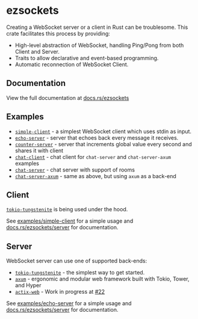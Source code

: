 # ezsockets

Creating a WebSocket server or a client in Rust can be troublesome. This crate facilitates this process by providing:

- High-level abstraction of WebSocket, handling Ping/Pong from both Client and Server.
- Traits to allow declarative and event-based programming.
- Automatic reconnection of WebSocket Client.

## Documentation

View the full documentation at [docs.rs/ezsockets](http://docs.rs/ezsockets)

## Examples
- [`simple-client`](/examples/simple-client) - a simplest WebSocket client which uses stdin as input.
- [`echo-server`](/examples/echo-server) - server that echoes back every message it receives.
- [`counter-server`](/examples/counter-server) - server that increments global value every second and shares it with client
- [`chat-client`](/examples/chat-client) - chat client for `chat-server` and `chat-server-axum` examples
- [`chat-server`](/examples/chat-server) - chat server with support of rooms
- [`chat-server-axum`](/examples/chat-server-axum) - same as above, but using `axum` as a back-end


## Client

[`tokio-tungstenite`](https://github.com/snapview/tokio-tungstenite) is being used under the hood.

See [examples/simple-client](/examples/simple-client) for a simple usage
and [docs.rs/ezsockets/server](https://docs.rs/ezsockets/latest/ezsockets/client/index.html) for documentation.

## Server

WebSocket server can use one of supported back-ends:
- [`tokio-tungstenite`](https://github.com/snapview/tokio-tungstenite) - the simplest way to get started.
- [`axum`](https://github.com/tokio-rs/axum) - ergonomic and modular web framework built with Tokio, Tower, and Hyper
- [`actix-web`](https://github.com/actix/actix-web) - Work in progress at [#22](https://github.com/gbaranski/ezsockets/issues/22)

See [examples/echo-server](/examples/echo-server) for a simple usage
and [docs.rs/ezsockets/server](https://docs.rs/ezsockets/latest/ezsockets/server/index.html) for documentation.
